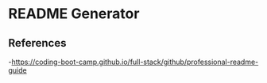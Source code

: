 # README Generator 

## References

-https://coding-boot-camp.github.io/full-stack/github/professional-readme-guide
